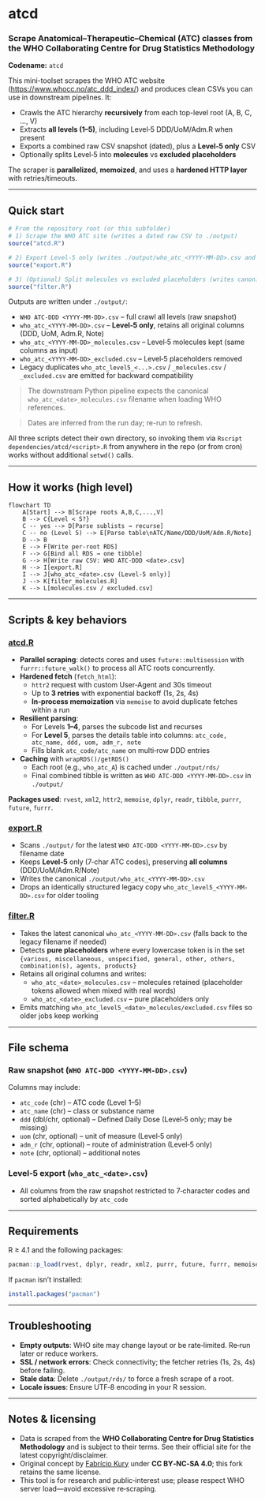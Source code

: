 # atcd

### Scrape Anatomical–Therapeutic–Chemical (ATC) classes from the WHO Collaborating Centre for Drug Statistics Methodology

**Codename:** `atcd`

This mini-toolset scrapes the WHO ATC website (https://www.whocc.no/atc_ddd_index/) and produces clean CSVs you can use in downstream pipelines. It:

- Crawls the ATC hierarchy **recursively** from each top-level root (A, B, C, …, V)
- Extracts **all levels (1–5)**, including Level‑5 DDD/UoM/Adm.R when present
- Exports a combined raw CSV snapshot (dated), plus a **Level‑5 only** CSV
- Optionally splits Level‑5 into **molecules** vs **excluded placeholders**

The scraper is **parallelized**, **memoized**, and uses a **hardened HTTP layer** with retries/timeouts.

---

## Quick start

```r
# From the repository root (or this subfolder)
# 1) Scrape the WHO ATC site (writes a dated raw CSV to ./output)
source("atcd.R")

# 2) Export Level‑5 only (writes ./output/who_atc_<YYYY-MM-DD>.csv and a legacy who_atc_level5_<...>.csv)
source("export.R")

# 3) (Optional) Split molecules vs excluded placeholders (writes canonical + legacy filenames)
source("filter.R")
```

Outputs are written under `./output/`:

- `WHO ATC-DDD <YYYY-MM-DD>.csv` – full crawl all levels (raw snapshot)
- `who_atc_<YYYY-MM-DD>.csv` – **Level‑5 only**, retains all original columns (DDD, UoM, Adm.R, Note)
- `who_atc_<YYYY-MM-DD>_molecules.csv` – Level‑5 molecules kept (same columns as input)
- `who_atc_<YYYY-MM-DD>_excluded.csv` – Level‑5 placeholders removed
- Legacy duplicates `who_atc_level5_<...>.csv` / `_molecules.csv` / `_excluded.csv` are emitted for backward compatibility

> The downstream Python pipeline expects the canonical `who_atc_<date>_molecules.csv` filename when loading WHO references.

> Dates are inferred from the run day; re-run to refresh.

All three scripts detect their own directory, so invoking them via `Rscript dependencies/atcd/<script>.R` from anywhere in the repo (or from cron) works without additional `setwd()` calls.

---

## How it works (high level)

```mermaid
flowchart TD
    A[Start] --> B[Scrape roots A,B,C,...,V]
    B --> C{Level < 5?}
    C -- yes --> D[Parse sublists → recurse]
    C -- no (Level 5) --> E[Parse table\nATC/Name/DDD/UoM/Adm.R/Note]
    D --> B
    E --> F[Write per-root RDS]
    F --> G[Bind all RDS → one tibble]
    G --> H[Write raw CSV: WHO ATC-DDD <date>.csv]
    H --> I[export.R]
    I --> J[who_atc_<date>.csv (Level‑5 only)]
    J --> K[filter_molecules.R]
    K --> L[molecules.csv / excluded.csv]
```

---

## Scripts & key behaviors

### [atcd.R](https://github.com/carlosresu/esoa/blob/main/dependencies/atcd/atcd.R)

- **Parallel scraping**: detects cores and uses `future::multisession` with `furrr::future_walk()` to process all ATC roots concurrently.
- **Hardened fetch** (`fetch_html`):
  - `httr2` request with custom User‑Agent and 30s timeout
  - Up to **3 retries** with exponential backoff (1s, 2s, 4s)
  - **In‑process memoization** via `memoise` to avoid duplicate fetches within a run
- **Resilient parsing**:
  - For Levels **1–4**, parses the subcode list and recurses
  - For **Level 5**, parses the details table into columns:
    `atc_code, atc_name, ddd, uom, adm_r, note`
  - Fills blank `atc_code/atc_name` on multi‑row DDD entries
- **Caching** with `wrapRDS()/getRDS()`
  - Each root (e.g., `who_atc_A`) is cached under `./output/rds/`
  - Final combined tibble is written as `WHO ATC-DDD <YYYY-MM-DD>.csv` in `./output/`

**Packages used**: `rvest`, `xml2`, `httr2`, `memoise`, `dplyr`, `readr`, `tibble`, `purrr`, `future`, `furrr`.

### [export.R](https://github.com/carlosresu/esoa/blob/main/dependencies/atcd/export.R)

- Scans `./output/` for the latest `WHO ATC-DDD <YYYY-MM-DD>.csv` by filename date
- Keeps **Level‑5** only (7‑char ATC codes), preserving **all columns** (DDD/UoM/Adm.R/Note)
- Writes the canonical `./output/who_atc_<YYYY-MM-DD>.csv`
- Drops an identically structured legacy copy `who_atc_level5_<YYYY-MM-DD>.csv` for older tooling

### [filter.R](https://github.com/carlosresu/esoa/blob/main/dependencies/atcd/filter.R)

- Takes the latest canonical `who_atc_<YYYY-MM-DD>.csv` (falls back to the legacy filename if needed)
- Detects **pure placeholders** where every lowercase token is in the set `{various, miscellaneous, unspecified, general, other, others, combination(s), agents, products}`
- Retains all original columns and writes:
  - `who_atc_<date>_molecules.csv` – molecules retained (placeholder tokens allowed when mixed with real words)
  - `who_atc_<date>_excluded.csv` – pure placeholders only
- Emits matching `who_atc_level5_<date>_molecules/excluded.csv` files so older jobs keep working

---

## File schema

### Raw snapshot (`WHO ATC-DDD <YYYY-MM-DD>.csv`)

Columns may include:

- `atc_code` (chr) – ATC code (Level 1–5)
- `atc_name` (chr) – class or substance name
- `ddd` (dbl/chr, optional) – Defined Daily Dose (Level‑5 only; may be missing)
- `uom` (chr, optional) – unit of measure (Level‑5 only)
- `adm_r` (chr, optional) – route of administration (Level‑5 only)
- `note` (chr, optional) – additional notes

### Level‑5 export (`who_atc_<date>.csv`)

- All columns from the raw snapshot restricted to 7‑character codes and sorted alphabetically by `atc_code`

---

## Requirements

R ≥ 4.1 and the following packages:

```r
pacman::p_load(rvest, dplyr, readr, xml2, purrr, future, furrr, memoise, httr2, tibble, stringr)
```

If `pacman` isn’t installed:

```r
install.packages("pacman")
```

---

## Troubleshooting

- **Empty outputs**: WHO site may change layout or be rate‑limited. Re‑run later or reduce workers.
- **SSL / network errors**: Check connectivity; the fetcher retries (1s, 2s, 4s) before failing.
- **Stale data**: Delete `./output/rds/` to force a fresh scrape of a root.
- **Locale issues**: Ensure UTF‑8 encoding in your R session.

---

## Notes & licensing

- Data is scraped from the **WHO Collaborating Centre for Drug Statistics Methodology** and is subject to their terms. See their official site for the latest copyright/disclaimer.
- Original concept by [Fabrício Kury](https://github.com/fabkury) under **CC BY‑NC‑SA 4.0**; this fork retains the same license.
- This tool is for research and public‑interest use; please respect WHO server load—avoid excessive re‑scraping.

